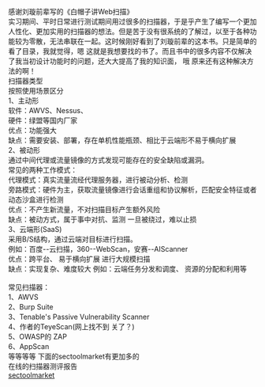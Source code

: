 感谢刘璇前辈写的《白帽子讲Web扫描》</br>
实习期间、平时日常进行测试期间用过很多的扫描器，于是乎产生了编写一个更加人性化、更加实用的扫描器的想法。但是苦于没有很系统的了解过，以至于各种功能较为零散，无法串联在一起。这时候刚好看到了刘璇前辈的这本书。只是简单的看了目录，我就觉得，嗯 这就是我想要找的书了。而且书中的很多内容不仅解决了我当初设计功能时的问题，还大大提高了我的知识面， 哦 原来还有这种解决方法的啊！</br>
扫描器类型</br>
按照使用场景区分</br>
1、主动形</br>
软件：AWVS、Nessus、</br>
硬件：绿盟等国内厂家</br>
优点：功能强大</br>
缺点：需要安装、部署，存在单机性能瓶颈、相比于云端形不易于横向扩展</br>
2、被动形</br>
通过中间代理或流量镜像的方式发现可能存在的安全缺陷或漏洞。</br>
常见的两种工作模式：</br>
代理模式：真实流量流经代理服务器，进行被动分析、检测</br>
旁路模式：硬件为主，获取流量镜像进行会话重组和协议解析，匹配安全特征或者动态沙盒进行检测</br>
优点：不产生新流量，不对扫描目标产生额外风险</br>
缺点：被动方式，属于事中对抗、监测 一旦被绕过，难以止损</br>
3、云端形(SaaS)</br>
采用B/S结构，通过云端对目标进行扫描。</br>
例如：百度--云扫描，360--WebScan，安赛--AIScanner</br>
优点：跨平台、 易于横向扩展 进行大规模扫描</br>
缺点：实现复杂、难度较大 例如：云端任务分发和调度、 资源的分配和利用等</br>
</br>
常见扫描器：</br>
1、AWVS</br>
2、Burp Suite</br>
3、Tenable's Passive Vulnerability Scanner</br>
4、作者的TeyeScan(网上找不到 关了？)</br>
5、OWASP的 ZAP</br>
6、AppScan</br>
等等等等 下面的sectoolmarket有更加多的</br>
在线的扫描器测评报告</br>
[sectoolmarket](http://www.sectoolmarket.com/price-and-feature-comparison-of-web-application-scanners-unified-list.html)